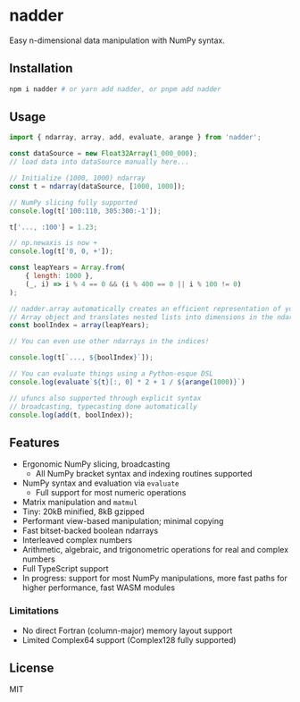 # nadder
Easy n-dimensional data manipulation with NumPy syntax.

## Installation
```sh
npm i nadder # or yarn add nadder, or pnpm add nadder
```

## Usage
```js
import { ndarray, array, add, evaluate, arange } from 'nadder';

const dataSource = new Float32Array(1_000_000);
// load data into dataSource manually here...

// Initialize (1000, 1000) ndarray
const t = ndarray(dataSource, [1000, 1000]);

// NumPy slicing fully supported
console.log(t['100:110, 305:300:-1']);

t['..., :100'] = 1.23;

// np.newaxis is now +
console.log(t['0, 0, +']);

const leapYears = Array.from(
    { length: 1000 },
    (_, i) => i % 4 == 0 && (i % 400 == 0 || i % 100 != 0)
);

// nadder.array automatically creates an efficient representation of your
// Array object and translates nested lists into dimensions in the ndarray
const boolIndex = array(leapYears);

// You can even use other ndarrays in the indices!

console.log(t[`..., ${boolIndex}`]);

// You can evaluate things using a Python-esque DSL
console.log(evaluate`${t}[:, 0] * 2 + 1 / ${arange(1000)}`)

// ufuncs also supported through explicit syntax
// broadcasting, typecasting done automatically
console.log(add(t, boolIndex));
```

## Features
- Ergonomic NumPy slicing, broadcasting
  - All NumPy bracket syntax and indexing routines supported
- NumPy syntax and evaluation via `evaluate`
  - Full support for most numeric operations
- Matrix manipulation and `matmul`
- Tiny: 20kB minified, 8kB gzipped
- Performant view-based manipulation; minimal copying
- Fast bitset-backed boolean ndarrays
- Interleaved complex numbers
- Arithmetic, algebraic, and trigonometric operations for real and complex numbers
- Full TypeScript support
- In progress: support for most NumPy manipulations, more fast paths for higher performance, fast WASM modules

### Limitations
- No direct Fortran (column-major) memory layout support
- Limited Complex64 support (Complex128 fully supported)

## License
MIT